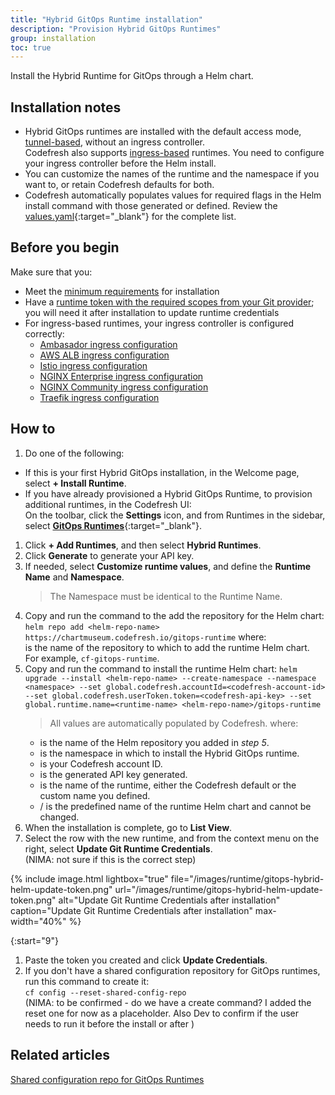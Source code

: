 ```yaml
---
title: "Hybrid GitOps Runtime installation"
description: "Provision Hybrid GitOps Runtimes"
group: installation
toc: true
---
```


Install the Hybrid Runtime for GitOps through a Helm chart.



## Installation notes

* Hybrid GitOps runtimes are installed with the default access mode, [tunnel-based]({{site.baseurl}}/docs/installation/runtime-architecture/#tunnel-based-hybrid-gitops-runtime-architecture), without an ingress controller.  
  Codefresh also supports [ingress-based]({{site.baseurl}}/docs/installation/runtime-architecture/##ingress-based-hybrid-gitops-runtime-architecture) runtimes. You need to configure your ingress controller before the Helm install. 
* You can customize the names of the runtime and the namespace if you want to, or retain Codefresh defaults for both.  
* Codefresh automatically populates values for required flags in the Helm install command with those generated or defined. 
  Review the [values.yaml](https://github.com/codefresh-sandbox/gitops-runtime-charts){:target="\_blank"} for the complete list.


## Before you begin
Make sure that you:
* Meet the [minimum requirements](#minimum-system-requirements) for installation
* Have a [runtime token with the required scopes from your Git provider]({{site.baseurl}}/docs/reference/git-tokens); you will need it after installation to update runtime credentials
* For ingress-based runtimes, your ingress controller is configured correctly:
  * [Ambasador ingress configuration]({{site.baseurl}}/docs/runtime/requirements/#ambassador-ingress-configuration)
  * [AWS ALB ingress configuration]({{site.baseurl}}/docs/runtime/requirements/#alb-aws-ingress-configuration)
  * [Istio ingress configuration]({{site.baseurl}}/docs/runtime/requirements/#istio-ingress-configuration)
  * [NGINX Enterprise ingress configuration]({{site.baseurl}}/docs/runtime/requirements/#nginx-enterprise-ingress-configuration)
  * [NGINX Community ingress configuration]({{site.baseurl}}/docs/runtime/requirements/#nginx-community-version-ingress-configuration)
  * [Traefik ingress configuration]({{site.baseurl}}/docs/runtime/requirements/#traefik-ingress-configuration)

 
## How to

1. Do one of the following:  
  * If this is your first Hybrid GitOps installation, in the Welcome page, select **+ Install Runtime**.
  * If you have already provisioned a Hybrid GitOps Runtime, to provision additional runtimes, in the Codefresh UI:  
    On the toolbar, click the **Settings** icon, and from Runtimes in the sidebar, select [**GitOps Runtimes**](https://g.codefresh.io/2.0/account-settings/runtimes){:target="\_blank"}.
1. Click **+ Add Runtimes**, and then select **Hybrid Runtimes**.
1. Click **Generate** to generate your API key. 
1. If needed, select **Customize runtime values**, and define the **Runtime Name** and **Namespace**.
   > The Namespace must be identical to the Runtime Name. 
1. Copy and run the command to the add the repository for the Helm chart:
   `helm repo add <helm-repo-name> https://chartmuseum.codefresh.io/gitops-runtime` 
   where:  
   <helm-repo-name> is the name of the repository to which to add the runtime Helm chart. For example, `cf-gitops-runtime`.
1. Copy and run the command to install the runtime Helm chart:
    `helm upgrade --install <helm-repo-name> --create-namespace --namespace <namespace> --set global.codefresh.accountId=<codefresh-account-id> --set global.codefresh.userToken.token=<codefresh-api-key> --set global.runtime.name=<runtime-name> <helm-repo-name>/gitops-runtime`  
     >All values are automatically populated by Codefresh.
    where:  
    * <helm-repo-name> is the name of the Helm repository you added in _step 5_.  
    * <namespace> is the namespace in which to install the Hybrid GitOps runtime.  
    * <codefresh-account-id> is your Codefresh account ID.
    * <codefresh-api-key> is the generated API key generated.
    * <runtime-name> is the name of the runtime, either the Codefresh default or the custom name you defined. 
    * <helm-repo-name>/<chart-name> is the predefined name of the runtime Helm chart and cannot be changed.
1. When the installation is complete, go to **List View**.
1. Select the row with the new runtime, and from the context menu on the right, select **Update Git Runtime Credentials**.  
   (NIMA: not sure if this is the correct step)

{% include 
	image.html 
	lightbox="true" 
	file="/images/runtime/gitops-hybrid-helm-update-token.png" 
	url="/images/runtime/gitops-hybrid-helm-update-token.png" 
	alt="Update Git Runtime Credentials after installation" 
	caption="Update Git Runtime Credentials after installation"
  max-width="40%" 
%}

{:start="9"}
1. Paste the token you created and click **Update Credentials**.
1. If you don't have a shared configuration repository for GitOps runtimes, run this command to create it:  
   `cf config --reset-shared-config-repo`  
   (NIMA: to be confirmed - do we have a create command? I added the reset one for now as a placeholder. Also Dev to confirm if the user needs to run it before the install or after )

## Related articles
[Shared configuration repo for GitOps Runtimes]({{site.baseurl}}/docs/reference/shared-configuration)  


             
